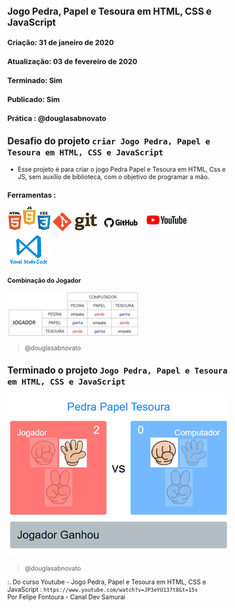 ## Jogo Pedra, Papel e Tesoura em HTML, CSS e JavaScript

### Criação: 31 de janeiro de 2020
### Atualização: 03 de fevereiro de 2020
### Terminado: Sim
### Publicado: Sim
### Prática : @douglasabnovato

## Desafio do projeto `criar Jogo Pedra, Papel e Tesoura em HTML, CSS e JavaScript`
- Esse projeto é para criar o jogo Pedra Papel e Tesoura em HTML, Css e JS, sem auxílio de biblioteca, com o objetivo de programar a mão.

### Ferramentas :
![HTML/CSS/Javascript](/images/logo-html-css-js.jpeg)
![Git](/images/logo-git.png)
![Github](/images/logo-github.png)
![Youtube](/images/logo-youtube.png)
![VSCode](/images/logo-VSCode.png)

#### Combinação do Jogador
![Jogo Pedra, Papel e Tesoura](/images/combinacaoJogador.jpeg)
>@douglasabnovato

## Terminado o projeto `Jogo Pedra, Papel e Tesoura em HTML, CSS e JavaScript`
![Jogo Pedra, Papel e Tesoura](/images/pedra-papel-tesoura.png)
>@douglasabnovato

:. Do curso Youtube - Jogo Pedra, Papel e Tesoura em HTML, CSS e JavaScript : `https://www.youtube.com/watch?v=JP3eYU137t8&t=15s`</br>
Por Felipe Fontoura - Canal Dev Samurai